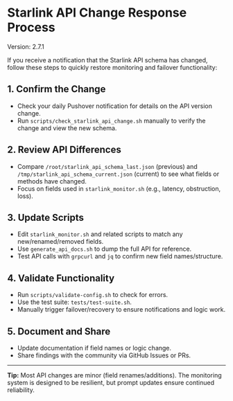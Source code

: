# Starlink API Change Response Process

Version: 2.7.1

If you receive a notification that the Starlink API schema has changed, follow these steps to quickly restore monitoring
and failover functionality:

## 1. Confirm the Change

- Check your daily Pushover notification for details on the API version change.
- Run `scripts/check_starlink_api_change.sh` manually to verify the change and view the new schema.

## 2. Review API Differences

- Compare `/root/starlink_api_schema_last.json` (previous) and `/tmp/starlink_api_schema_current.json` (current) to see
  what fields or methods have changed.
- Focus on fields used in `starlink_monitor.sh` (e.g., latency, obstruction, loss).

## 3. Update Scripts

- Edit `starlink_monitor.sh` and related scripts to match any new/renamed/removed fields.
- Use `generate_api_docs.sh` to dump the full API for reference.
- Test API calls with `grpcurl` and `jq` to confirm new field names/structure.

## 4. Validate Functionality

- Run `scripts/validate-config.sh` to check for errors.
- Use the test suite: `tests/test-suite.sh`.
- Manually trigger failover/recovery to ensure notifications and logic work.

## 5. Document and Share

- Update documentation if field names or logic change.
- Share findings with the community via GitHub Issues or PRs.

---

**Tip:** Most API changes are minor (field renames/additions). The monitoring system is designed to be resilient, but
prompt updates ensure continued reliability.
